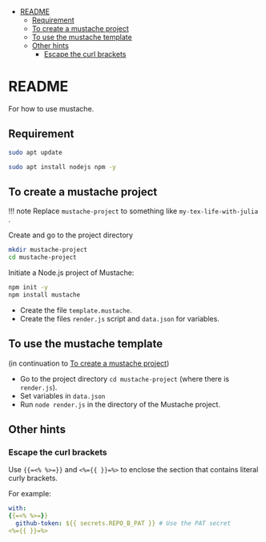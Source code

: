 - [README](#readme)
  - [Requirement](#requirement)
  - [To create a mustache project](#to-create-a-mustache-project)
  - [To use the mustache template](#to-use-the-mustache-template)
  - [Other hints](#other-hints)
    - [Escape the curl brackets](#escape-the-curl-brackets)


# README
For how to use mustache.

## Requirement

```bash
sudo apt update
```

```bash
sudo apt install nodejs npm -y
```

## To create a mustache project

!!! note 
    Replace `mustache-project` to something like `my-tex-life-with-julia` .

Create and go to the project directory

```bash
mkdir mustache-project
cd mustache-project
```

Initiate a Node.js project of Mustache:

```bash
npm init -y
npm install mustache
```
- Create the file `template.mustache`.
- Create the files `render.js` script and `data.json` for variables.



## To use the mustache template

(in continuation to [To create a mustache project](#to-create-a-mustache-project))
- Go to the project directory `cd mustache-project` (where there is `render.js`).
- Set variables in `data.json`
- Run `node render.js` in the directory of the Mustache project.

## Other hints

### Escape the curl brackets

Use `{{=<% %>=}}` and `<%={{ }}=%>` to enclose the section that contains literal curly brackets.

For example:

```yaml
with:
{{=<% %>=}}
  github-token: ${{ secrets.REPO_B_PAT }} # Use the PAT secret
<%={{ }}=%>
```